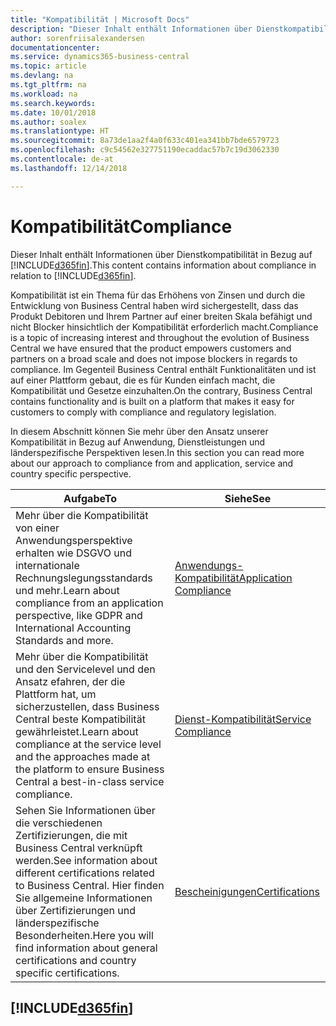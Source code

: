 ```yaml
---
title: "Kompatibilität | Microsoft Docs"
description: "Dieser Inhalt enthält Informationen über Dienstkompatibilität in Bezug auf Business Central."
author: sorenfriisalexandersen
documentationcenter: 
ms.service: dynamics365-business-central
ms.topic: article
ms.devlang: na
ms.tgt_pltfrm: na
ms.workload: na
ms.search.keywords: 
ms.date: 10/01/2018
ms.author: soalex
ms.translationtype: HT
ms.sourcegitcommit: 8a73de1aa2f4a0f633c401ea341bb7bde6579723
ms.openlocfilehash: c9c54562e327751190ecaddac57b7c19d3062330
ms.contentlocale: de-at
ms.lasthandoff: 12/14/2018

---
```

# <a name="compliance"></a><span data-ttu-id="4bad5-103">Kompatibilität</span><span class="sxs-lookup"><span data-stu-id="4bad5-103">Compliance</span></span>
<span data-ttu-id="4bad5-104">Dieser Inhalt enthält Informationen über Dienstkompatibilität in Bezug auf [!INCLUDE[d365fin](../includes/d365fin_md.md)].</span><span class="sxs-lookup"><span data-stu-id="4bad5-104">This content contains information about compliance in relation to [!INCLUDE[d365fin](../includes/d365fin_md.md)].</span></span>  

<span data-ttu-id="4bad5-105">Kompatibilität ist ein Thema für das Erhöhens von Zinsen und durch die Entwicklung von Business Central haben wird sichergestellt, dass das Produkt Debitoren und Ihrem Partner auf einer breiten Skala befähigt und nicht Blocker hinsichtlich der Kompatibilität erforderlich macht.</span><span class="sxs-lookup"><span data-stu-id="4bad5-105">Compliance is a topic of increasing interest and throughout the evolution of Business Central we have ensured that the product empowers customers and partners on a broad scale and does not impose blockers in regards to compliance.</span></span> <span data-ttu-id="4bad5-106">Im Gegenteil Business Central enthält Funktionalitäten und ist auf einer Plattform gebaut, die es für Kunden einfach macht, die Kompatibilität und Gesetze einzuhalten.</span><span class="sxs-lookup"><span data-stu-id="4bad5-106">On the contrary, Business Central contains functionality and is built on a platform that makes it easy for customers to comply with compliance and regulatory legislation.</span></span>

<span data-ttu-id="4bad5-107">In diesem Abschnitt können Sie mehr über den Ansatz unserer Kompatibilität in Bezug auf Anwendung, Dienstleistungen und länderspezifische Perspektiven lesen.</span><span class="sxs-lookup"><span data-stu-id="4bad5-107">In this section you can read more about our approach to compliance from and application, service and country specific perspective.</span></span>

|<span data-ttu-id="4bad5-108">**Aufgabe**</span><span class="sxs-lookup"><span data-stu-id="4bad5-108">**To**</span></span>|<span data-ttu-id="4bad5-109">**Siehe**</span><span class="sxs-lookup"><span data-stu-id="4bad5-109">**See**</span></span>|  
|------------|-------------|  
|<span data-ttu-id="4bad5-110">Mehr über die Kompatibilität von einer Anwendungsperspektive erhalten wie DSGVO und internationale Rechnungslegungsstandards und mehr.</span><span class="sxs-lookup"><span data-stu-id="4bad5-110">Learn about compliance from an application perspective, like GDPR and International Accounting Standards and more.</span></span>|[<span data-ttu-id="4bad5-111">Anwendungs-Kompatibilität</span><span class="sxs-lookup"><span data-stu-id="4bad5-111">Application Compliance</span></span>](compliance-application-compliance.md)|  
|<span data-ttu-id="4bad5-112">Mehr über die Kompatibilität und den Servicelevel und den Ansatz efahren, der die Plattform hat, um sicherzustellen, dass Business Central beste Kompatibilität gewährleistet.</span><span class="sxs-lookup"><span data-stu-id="4bad5-112">Learn about compliance at the service level and the approaches made at the platform to ensure Business Central a best-in-class service compliance.</span></span>|[<span data-ttu-id="4bad5-113">Dienst-Kompatibilität</span><span class="sxs-lookup"><span data-stu-id="4bad5-113">Service Compliance</span></span>](compliance-service-compliance.md)|  
|<span data-ttu-id="4bad5-114">Sehen Sie Informationen über die verschiedenen Zertifizierungen, die mit Business Central verknüpft werden.</span><span class="sxs-lookup"><span data-stu-id="4bad5-114">See information about different certifications related to Business Central.</span></span> <span data-ttu-id="4bad5-115">Hier finden Sie allgemeine Informationen über Zertifizierungen und länderspezifische Besonderheiten.</span><span class="sxs-lookup"><span data-stu-id="4bad5-115">Here you will find information about general certifications and country specific certifications.</span></span>|[<span data-ttu-id="4bad5-116">Bescheinigungen</span><span class="sxs-lookup"><span data-stu-id="4bad5-116">Certifications</span></span>](compliance-certifications.md)|  

 ## [!INCLUDE[d365fin](../includes/free_trial_md.md)]  
 

